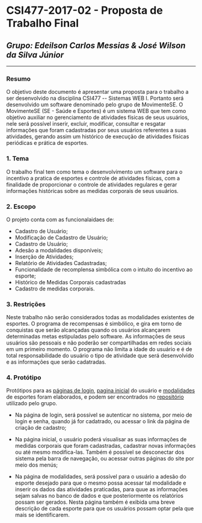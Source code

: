 # **CSI477-2017-02 - Proposta de Trabalho Final**
## *Grupo: Edeilson Carlos Messias & José Wilson da Silva Júnior*

--------------

<!-- Descrever um resumo sobre o trabalho. -->

### Resumo
O objetivo deste documento é apresentar uma proposta para o trabalho a ser desenvolvido na disciplina CSI477 -- Sistemas WEB I. Portanto será desenvolvido um software denominado pelo grupo de MovimenteSE.
O MovimenteSE (SE - Saúde e Esportes) é um sistema WEB que tem como objetivo auxiliar no gerenciamento de atividades físicas de seus usuários, nele será possível inserir, excluir, modificar, consultar e resgatar informações que foram cadastradas por seus usuários referentes a suas atividades, gerando assim um histórico de execução de atividades físicas periódicas e prática de esportes. 

<!-- Apresentar o tema. -->
### 1. Tema

  O trabalho final tem como tema o desenvolvimento um software para o incentivo a pratica de esportes e controle de atividades físicas, com a finalidade de proporcionar o controle de atividades regulares e gerar informações históricas sobre as medidas corporais de seus usuários.

<!-- Descrever e limitar o escopo da aplicação. -->
### 2. Escopo

  O projeto conta com as funcionalaidaes de:

- Cadastro de Usuário;
- Modificação de Cadastro de Usuário;
- Cadastro de Usuário;
- Adesão a modalidades disponíveis;
- Inserção de Atividades;
- Relatório de Atividades Cadastradas;
- Funcionalidade de recomplensa simbólica com o intuito do incentivo ao esporte;
- Histórico de Medidas Corporais cadastradas
- Cadastro de medidas corporais.

<!-- Apresentar restrições de funcionalidades e de escopo. -->
### 3. Restrições

  Neste trabalho não serão considerados todas as modalidades existentes de esportes. O programa de recompensas é simbólico, e gira em torno de conquistas que serão alcançadas quando os usuários alcançarem determinadas metas estipuladas pelo software. As informações de seus usuários são pessoais e não poderão ser compartilhadas em redes sociais em um primeiro momento. O programa não limita a idade do usuário e é de total responsabilidade do usuário o tipo de atividade que será desenvolvido e as informações que serão cadatradas.

<!-- Construir alguns protótipos para a aplicação, disponibilizá-los no Github e descrever o que foi considerado. //-->
### 4. Protótipo
 
  Protótipos para as [páginas de login](https://github.com/UFOP-CSI477/2017-02-trabalho-final-control-incentivo_de_atividades_fisicas/blob/master/movimenteSE/pages/login.html), [pagina inicial](https://github.com/UFOP-CSI477/2017-02-trabalho-final-control-incentivo_de_atividades_fisicas/blob/master/movimenteSE/pages/pagina_inicial.html) do usuário e [modalidades](https://github.com/UFOP-CSI477/2017-02-trabalho-final-control-incentivo_de_atividades_fisicas/blob/master/movimenteSE/pages/modalidade.html) de esportes foram elaborados, e podem ser encontrados no [repositório](https://github.com/UFOP-CSI477/2017-02-trabalho-final-control-incentivo_de_atividades_fisicas/) utilizado pelo grupo.

- Na página de login, será possível se autenticar no sistema, por meio de login e senha, quando já for cadatrado, ou acessar o link da página de criação de cadastro;

- Na página inicial, o usuário poderá visualisar as suas informações de medidas corporais que foram cadastradas, cadastrar novas informações ou até mesmo modifica-las. Também é possível se desconectar dos sistema pela barra de navegação, ou acessar outras páginas do site por meio dos menús;

- Na página de modalidades, será possível para o usuário a adesão do esporte desejado para que o mesmo possa acessar tal modalidade e inserir os dados das atividades praticadas, para quue as informações sejam salvas no banco de dados e que posteriormente os relatórios possam ser gerados. Nesta página também é exibida uma breve descrição de cada esporte para que os usuários possam optar pela que mais se identificarem.